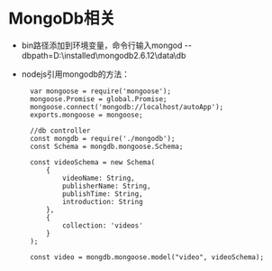 # MongoDb相关

* bin路径添加到环境变量，命令行输入mongod --dbpath=D:\installed\mongodb2.6.12\data\db 
* nodejs引用mongodb的方法：
    
		var mongoose = require('mongoose');
    	mongoose.Promise = global.Promise;
    	mongoose.connect('mongodb://localhost/autoApp');
    	exports.mongoose = mongoose;
    
    	//db controller
    	const mongdb = require('./mongodb');
    	const Schema = mongdb.mongoose.Schema;
    
    	const videoSchema = new Schema(
    	    {
    	        videoName: String,
    	        publisherName: String,
    	        publishTime: String,
    	        introduction: String
    	    },
    	    {
    	        collection: 'videos'
    	    }
    	);
    
    	const video = mongdb.mongoose.model("video", videoSchema);

